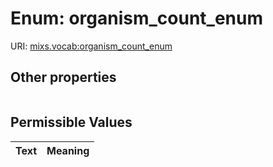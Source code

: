 
# Enum: organism_count_enum




URI: [mixs.vocab:organism_count_enum](https://w3id.org/mixs/vocab/organism_count_enum)


## Other properties

|  |  |  |
| --- | --- | --- |

## Permissible Values

| Text | Meaning |
| :--- | --------: |


